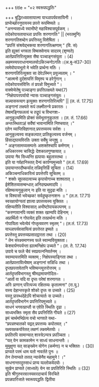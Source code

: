 +++
title = "०२ स्वरूपपद्धतिः"

+++
बुद्धिरध्यवसायात्मा याच्ञापर्यवसायिनी ।  
प्राप्येच्छोरनुपायस्य प्रपत्ते रूपमिष्यते ॥  
"अनन्यसाध्ये स्वाभीष्टे महाविश्वासपूर्वकम् ।  
तदेकोपायतायाच्ञा प्रपत्तिः शरणागतिः" || (भरतमुनि)  
शरणागतिशब्देन प्रपत्तिस्तु विशेषिता ।  
“प्रपत्तिं संश्रयेद्भक्त्या शरणागतिल्क्षणाम् ” (वि. सं)  
इति ह्युक्तं भगवता विष्वक्सेनाय सादरम् (शृण्वते)  
आर्तप्रपत्तिरित्युक्ता सैषा पञ्चाङ्गसंयुता । (4)  
अहमस्यपराधानामालयोऽकिञ्चनोऽगतिः।(अ.बु-सं37-30)  
त्वमेवोपायभूतो मे भवेति प्रार्थना मतिः ।  
शरणागतिरित्युक्ता सा देवेऽस्मिन् प्रयुज्यताम् । "  
“आत्मनो दुर्दशापत्तिं विमृश्य च हरेर्गुणान् ।  
तदेकोपायसंवित्तिः तं प्रपन्नो विमुच्यते "।  
वाक्येप्वेतेषु पञ्चाङ्गा प्रपत्तिलक्ष्यते यथा(7)  
“निक्षेपापरपर्यायो न्यासः पञ्चाङ्गसंयुतः ।  
सन्न्यासस्त्याग इत्युक्तः शरणागतिरित्यपि" || (ल. तं. 17.75)  
अङ्गानां लक्ष्यते रूपं लक्ष्मीतन्त्रे प्रकारतः ।  
तेषामङ्गिफलत्वं च तद्रूपं च विभागशः-  
आनुकूल्यमिति प्रोक्तं सर्वभूतानुकूलता । (ल. तं. 17.66)  
अन्तःस्थिताऽहं सर्वेषां भावानामिति निश्चयात् ।"  
एतेन व्याप्तिविज्ञानात् प्रपत्तव्यस्य सर्वशः ।  
आनुकूल्यस्य सङ्कल्पात् प्रातिकूल्यस्य वर्जनम् ।  
हिंसाद्यपायविरतिः उक्ता सर्वेषु जन्तुषु ॥  
" अङ्गसामग्र्यसम्पत्तेः अशक्तेश्चापि कर्मणाम् ।  
अधिकारस्य चासिद्धेः देशकालगुणक्षयात् ॥  
उपाया नैव सिध्यन्ति ह्यपायाः बहुलास्तथा ।  
इति या गर्वहानिस्तत् दैन्यं कार्पण्यमुच्यते " (ल.तं. 17.69)  
उपायान्तरदौष्कर्यात् तन्निवृत्तिर्हि सूचिता । (14)  
अकिञ्चनाधिकारित्वं प्रपत्तेरपि सूचितम् ॥  
" शक्तेः सूपसदत्वाच्च कृपायोगाच्च शाश्वतात् ।  
ईशेशितव्यसम्बन्धात् अनिदम्प्रथमादपि ।  
रक्षिष्यत्यनुकूलान् नः इति या सुदृढा मतिः ।  
स विश्वासो भवेच्छक! सर्वदुष्कृतनाशनः ॥ " (ल.त. 17.71)  
स्वरक्षायोग्यतां ज्ञात्वा प्रपत्तव्यस्य युक्तितः ।  
रक्षिप्यतीति विश्वासात् अभीष्टोपायकल्पनम् ॥  
“करुणावानपि व्यक्तं शक्तः खाम्यपि देहिनाम् ।  
अप्रार्थितो न गोपायेत् इति तत्प्रार्थना मतिः ।  
गोपायिता भवेत्येवं गोप्तृत्ववरण स्मृतम् "। (ल.तं. 17.73)  
याच्ञापर्यवसायित्वं प्रपत्तेरत इष्यते ॥  
प्रपत्तेस्तु प्रपत्तव्यप्रसादद्वारता तथा । (20)  
" तेन संरक्ष्यमाणस्य फले स्वाम्यवियुक्तता।  
केशवार्पणपर्यन्ता ह्यात्मनिक्षेप उच्यते "। (ल. ते. 17.74)  
उपाये च फले चैवं स्वप्रयत्ननिवर्तनम् ।  
स्वाम्यायत्तमिति व्यक्तम् ; निक्षेपस्याङ्गिता तथा ।  
आर्तप्रपत्तावित्येषाम् अङ्गानां सन्निधिः तथा ।  
दृप्तप्रपत्तावेतानि भविष्यन्त्युत्तरोत्तरम् ॥  
आर्तदृप्तविभागस्तु श्रीमद्रामायणोदितः-  
“आतों वा यदि वा दृप्तः परेषां शरणागतः ।  
अरिः प्राणान् परित्यज्य रक्षितव्यः कृतात्मना" (रा.यु.)  
यस्य देहान्तरकृते शोको दृप्तः स उच्यते । (25)  
यस्तु प्रारब्धदेहेऽपि शोचत्यार्तः स उच्यते।  
आर्तदृप्तविभागेन प्रपत्तिरियमुच्यते ॥  
साधनं भगवत्प्राप्तौ स एवेति स्थितिः दृढा ।  
साध्यभक्तिः स्मृता सैव प्रपत्तिरिति गीयते ॥ (27)  
इमं चार्थमभिप्रेत्य वचो भागवते यथा-  
“प्रपन्नश्चातको यद्वत् प्रपत्तव्यः कपोतवत् ।"  
रक्ष्यरक्षकयोरेतत् लक्षणं लक्ष्यमेतयोः ।  
प्रपतिरपि सामान्यात् शास्त्रेऽन्यत्र प्रपञ्चिता ।  
“यत् येन कामकामेन न साध्यं साधनान्तरैः ।  
मुमुक्षुणा यत् साङ्ख्येन योगेन (कर्मणा) न च भक्तितः । (30)  
प्राप्यते परमं धाम यतो नावर्तते पुनः ॥  
तेन तेनाप्यते तत्तत् न्यासेनैव महामुने ! ।"  
साधनान्तरदुस्साधं प्राप्य यल्लोकवेदयोः ।  
सुखेन प्राप्यते (साध्यते) येन सा प्रपतिरिति स्थितिः ॥ (32)  
इति श्रीगुरुवरवात्स्यवरदाचार्य विरचिते  
प्रपन्नपारिजाते स्वरूपपद्धतिः द्वितीया  
